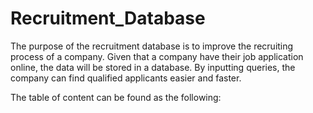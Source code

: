 # Recruitment_Database
The purpose of the recruitment database is to improve the recruiting process of a company. Given that a company have their job application online, the data will be stored in a database. By inputting queries, the company can find qualified applicants easier and faster.

The table of content can be found as the following:
